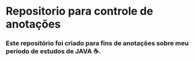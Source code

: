 # Repositorio para controle de anotações
### Este repositório foi criado para fins de anotações sobre meu período de estudos de JAVA ☕.
